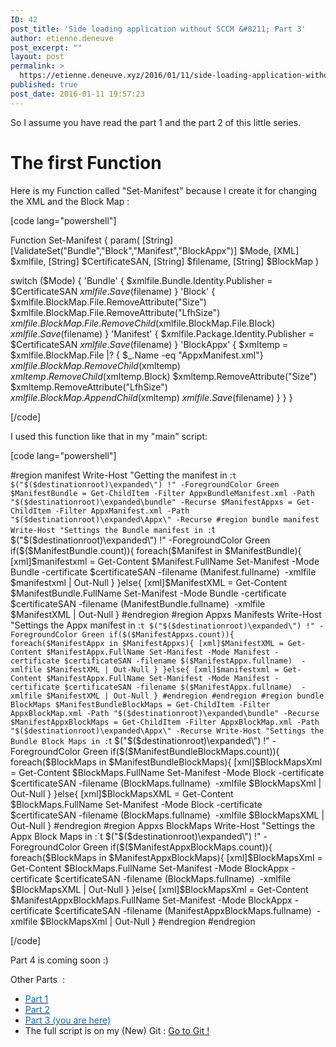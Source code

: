 ```yaml
---
ID: 42
post_title: 'Side loading application without SCCM &#8211; Part 3'
author: etienne.deneuve
post_excerpt: ""
layout: post
permalink: >
  https://etienne.deneuve.xyz/2016/01/11/side-loading-application-without-sccm-part-3/
published: true
post_date: 2016-01-11 19:57:23
---
```

So I assume you have read the part 1 and the part 2 of this little series.
<h1>The first Function</h1>
Here is my Function called "Set-Manifest" because I create it for changing the XML and the Block Map :

[code lang="powershell"]

Function Set-Manifest {
param(
[String]
[ValidateSet("Bundle","Block","Manifest","BlockAppx")]
$Mode,
[XML]
$xmlfile,
[String]
$CertificateSAN,
[String]
$filename,
[String]
$BlockMap
)

switch ($Mode)
{
'Bundle'
{
$xmlfile.Bundle.Identity.Publisher = $CertificateSAN
$xmlfile.Save($filename)
}
'Block'
{
$xmlfile.BlockMap.File.RemoveAttribute("Size")
$xmlfile.BlockMap.File.RemoveAttribute("LfhSize")
$xmlfile.BlockMap.File.RemoveChild($xmlfile.BlockMap.File.Block)
$xmlfile.Save($filename)
}
'Manifest'
{
$xmlfile.Package.Identity.Publisher = $CertificateSAN
$xmlfile.Save($filename)
}
'BlockAppx'
{
$xmltemp = $xmlfile.BlockMap.File |? { $_.Name -eq "AppxManifest.xml"}
$xmlfile.BlockMap.RemoveChild($xmltemp)
$xmltemp.RemoveChild($xmltemp.Block)
$xmltemp.RemoveAttribute("Size")
$xmltemp.RemoveAttribute("LfhSize")
$xmlfile.BlockMap.AppendChild($xmltemp)
$xmlfile.Save($filename)
}
}
}

[/code]

I used this function like that in my "main" script:

[code lang="powershell"]

#region manifest
Write-Host "Getting the manifest in :`t $("$($destinationroot)\expanded\") !" -ForegroundColor Green
$ManifestBundle = Get-ChildItem -Filter AppxBundleManifest.xml -Path "$($destinationroot)\expanded\bundle" -Recurse
$ManifestAppxs = Get-ChildItem -Filter AppxManifest.xml -Path "$($destinationroot)\expanded\Appx\" -Recurse
#region bundle manifest
Write-Host "Settings the Bundle manifest in :`t $("$($destinationroot)\expanded\") !" -ForegroundColor Green
if($($ManifestBundle.count)){
foreach($Manifest in $ManifestBundle){
[xml]$manifestxml = Get-Content $Manifest.FullName
Set-Manifest -Mode Bundle -certificate $certificateSAN -filename $($Manifest.fullname)  -xmlfile $manifestxml | Out-Null
}
}else{
[xml]$ManifestXML = Get-Content $ManifestBundle.FullName
Set-Manifest -Mode Bundle -certificate $certificateSAN -filename $($ManifestBundle.fullname)  -xmlfile $ManifestXML | Out-Null
}
#endregion
#region Appxs Manifests
Write-Host "Settings the Appx manifest in :`t $("$($destinationroot)\expanded\") !" -ForegroundColor Green
if($($ManifestAppxs.count)){
foreach($ManifestAppx in $ManifestAppxs){
[xml]$ManifestXML = Get-Content $ManifestAppx.FullName
Set-Manifest -Mode Manifest -certificate $certificateSAN -filename $($ManifestAppx.fullname)  -xmlfile $ManifestXML | Out-Null
}
}else{
[xml]$manifestxml = Get-Content $ManifestAppx.FullName
Set-Manifest -Mode Manifest -certificate $certificateSAN -filename $($ManifestAppx.fullname)  -xmlfile $ManifestXML | Out-Null
}
#endregion
#endregion
#region bundle BlockMaps
$ManifestBundleBlockMaps = Get-ChildItem -Filter AppxBlockMap.xml -Path "$($destinationroot)\expanded\bundle" -Recurse
$ManifestAppxBlockMaps = Get-ChildItem -Filter AppxBlockMap.xml -Path "$($destinationroot)\expanded\Appx\" -Recurse
Write-Host "Settings the Bundle Block Maps in :`t $("$($destinationroot)\expanded\") !" -ForegroundColor Green
if($($ManifestBundleBlockMaps.count)){
foreach($BlockMaps in $ManifestBundleBlockMaps){
[xml]$BlockMapsXml = Get-Content $BlockMaps.FullName
Set-Manifest -Mode Block -certificate $certificateSAN -filename $($BlockMaps.fullname)  -xmlfile $BlockMapsXml | Out-Null
}
}else{
[xml]$BlockMapsXML = Get-Content $BlockMaps.FullName
Set-Manifest -Mode Block -certificate $certificateSAN -filename $($BlockMaps.fullname)  -xmlfile $BlockMapsXML | Out-Null
}
#endregion
#region Appxs BlockMaps
Write-Host "Settings the Appx Block Maps in :`t $("$($destinationroot)\expanded\") !" -ForegroundColor Green
if($($ManifestAppxBlockMaps.count)){
foreach($BlockMaps in $ManifestAppxBlockMaps){
[xml]$BlockMapsXml = Get-Content $BlockMaps.FullName
Set-Manifest -Mode BlockAppx -certificate $certificateSAN -filename $($BlockMaps.fullname)  -xmlfile $BlockMapsXML | Out-Null
}
}else{
[xml]$BlockMapsXml = Get-Content $ManifestAppxBlockMaps.FullName
Set-Manifest -Mode BlockAppx -certificate $certificateSAN -filename $($ManifestAppxBlockMaps.fullname)  -xmlfile $BlockMapsXml | Out-Null
}
#endregion
#endregion

[/code]

Part 4 is coming soon :)

Other Parts  :
<ul>
	<li><a href="http://etienne.deneuve.xyz/2016/01/11/side-loading-application-without-sccm-part-1/"><u><span style="color: #0066cc;">Part 1</span></u></a></li>
	<li><a href="http://etienne.deneuve.xyz/2016/01/11/side-loading-application-without-sccm-part-2/" target="_blank"><u><span style="color: #0066cc;">Part 2</span></u></a></li>
	<li><a href="http://etienne.deneuve.xyz/2016/01/11/side-loading-application-without-sccm-part-3/" target="_blank"><u><span style="color: #0066cc;">Part 3 (you are here)</span></u></a></li>
	<li>The full script is on my (New) Git : <a href="https://github.com/EtienneDeneuve/Powershell">Go to Git !</a></li>
</ul>